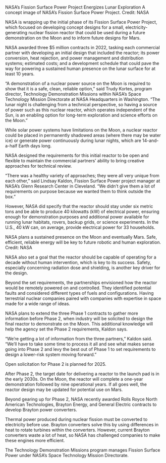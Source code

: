 NASA’s Fission Surface Power Project Energizes Lunar Exploration 
 A concept image of NASA’s Fission Surface Power Project. Credit: NASA

NASA is wrapping up the initial phase of its Fission Surface Power Project, which focused on developing concept designs for a small, electricity-generating nuclear fission reactor that could be used during a future demonstration on the Moon and to inform future designs for Mars.

NASA awarded three $5 million contracts in 2022, tasking each commercial partner with developing an initial design that included the reactor; its power conversion, heat rejection, and power management and distribution systems; estimated costs; and a development schedule that could pave the way for powering a sustained human presence on the lunar surface for at least 10 years.

“A demonstration of a nuclear power source on the Moon is required to show that it is a safe, clean, reliable option,” said Trudy Kortes, program director, Technology Demonstration Missions within NASA’s Space Technology Mission Directorate at NASA Headquarters in Washington. “The lunar night is challenging from a technical perspective, so having a source of power such as this nuclear reactor, which operates independent of the Sun, is an enabling option for long-term exploration and science efforts on the Moon.”

While solar power systems have limitations on the Moon, a nuclear reactor could be placed in permanently shadowed areas (where there may be water ice) or generate power continuously during lunar nights, which are 14-and-a-half Earth days long.

NASA designed the requirements for this initial reactor to be open and flexible to maintain the commercial partners’ ability to bring creative approaches for technical review.

“There was a healthy variety of approaches; they were all very unique from each other,” said Lindsay Kaldon, Fission Surface Power project manager at NASA’s Glenn Research Center in Cleveland. “We didn’t give them a lot of requirements on purpose because we wanted them to think outside the box.”

However, NASA did specify that the reactor should stay under six metric tons and be able to produce 40 kilowatts (kW) of electrical power, ensuring enough for demonstration purposes and additional power available for running lunar habitats, rovers, backup grids, or science experiments. In the U.S., 40 kW can, on average, provide electrical power for 33 households.

NASA plans a sustained presence on the Moon and eventually Mars. Safe, efficient, reliable energy will be key to future robotic and human exploration. Credit: NASA

NASA also set a goal that the reactor should be capable of operating for a decade without human intervention, which is key to its success. Safety, especially concerning radiation dose and shielding, is another key driver for the design.

Beyond the set requirements, the partnerships envisioned how the reactor would be remotely powered on and controlled. They identified potential faults and considered different types of fuels and configurations. Having terrestrial nuclear companies paired with companies with expertise in space made for a wide range of ideas.

NASA plans to extend the three Phase 1 contracts to gather more information before Phase 2, when industry will be solicited to design the final reactor to demonstrate on the Moon. This additional knowledge will help the agency set the Phase 2 requirements, Kaldon says.

“We’re getting a lot of information from the three partners,” Kaldon said. “We’ll have to take some time to process it all and see what makes sense going into Phase 2 and levy the best out of Phase 1 to set requirements to design a lower-risk system moving forward.”

Open solicitation for Phase 2 is planned for 2025.

After Phase 2, the target date for delivering a reactor to the launch pad is in the early 2030s. On the Moon, the reactor will complete a one-year demonstration followed by nine operational years. If all goes well, the reactor design may be updated for potential use on Mars.

Beyond gearing up for Phase 2, NASA recently awarded Rolls Royce North American Technologies, Brayton Energy, and General Electric contracts to develop Brayton power converters.

Thermal power produced during nuclear fission must be converted to electricity before use. Brayton converters solve this by using differences in heat to rotate turbines within the converters. However, current Brayton converters waste a lot of heat, so NASA has challenged companies to make these engines more efficient.

The Technology Demonstration Missions program manages Fission Surface Power under NASA’s Space Technology Mission Directorate.
